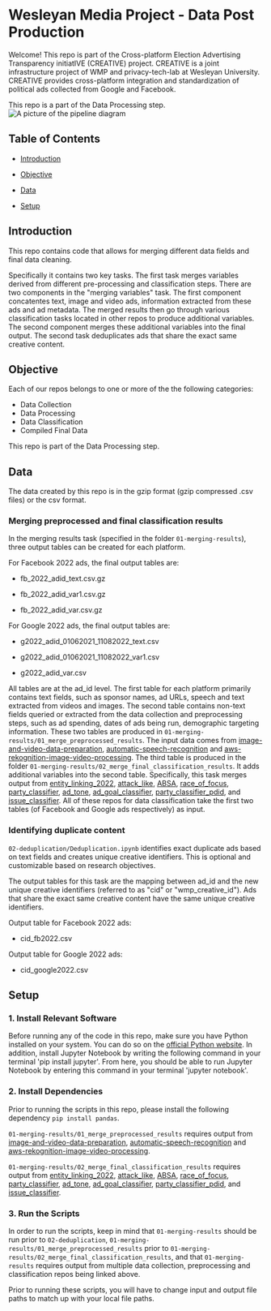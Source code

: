 # Wesleyan Media Project - Data Post Production 

Welcome! This repo is part of the Cross-platform Election Advertising Transparency initiatIVE (CREATIVE) project. CREATIVE is a joint infrastructure project of WMP and privacy-tech-lab at Wesleyan University. CREATIVE provides cross-platform integration and standardization of political ads collected from Google and Facebook.

This repo is a part of the Data Processing step.
![A picture of the pipeline diagram](CREATIVE_step2_032524-1.png)

## Table of Contents
- [Introduction](#introduction)

- [Objective](#objective)

- [Data](#data)

- [Setup](#setup)

## Introduction
This repo contains code that allows for merging different data fields and final data cleaning. 


Specifically it contains two key tasks. The first task merges variables derived from different pre-processing and classification steps. There are two components in the "merging variables" task. The first component concatentes text, image and video ads, information extracted from these ads and ad metadata. The merged results then go through various classification tasks located in other repos to produce additional variables. The second component merges these additional variables into the final output. The second task deduplicates ads that share the exact same creative content. 


## Objective
Each of our repos belongs to one or more of the the following categories:
- Data Collection
- Data Processing
- Data Classification
- Compiled Final Data

This repo is part of the Data Processing step. 

## Data
The data created by this repo is in the gzip format (gzip compressed .csv files) or the csv format. 

### Merging preprocessed and final classification results
In the merging results task (specified in the folder `01-merging-results`), three output tables can be created for each platform. 

For Facebook 2022 ads, the final output tables are: 

+ fb_2022_adid_text.csv.gz
- fb_2022_adid_var1.csv.gz
+ fb_2022_adid_var.csv.gz

For Google 2022 ads, the final output tables are: 
+ g2022_adid_01062021_11082022_text.csv
- g2022_adid_01062021_11082022_var1.csv
+ g2022_adid_var.csv


All tables are at the ad_id level. The first table for each platform primarily contains text fields, such as sponsor names, ad URLs, speech and text extracted from videos and images. The second table contains non-text fields queried or extracted from the data collection and preprocessing steps, such as ad spending, dates of ads being run, demographic targeting information. These two tables are produced in `01-merging-results/01_merge_preprocessed_results`. The input data comes from [image-and-video-data-preparation](https://github.com/Wesleyan-Media-Project/image-video-data-preparation), [automatic-speech-recognition](https://github.com/Wesleyan-Media-Project/automatic-speech-recognition) and [aws-rekognition-image-video-processing](https://github.com/Wesleyan-Media-Project/aws-rekognition-image-video-processing). The third table is produced in the folder `01-merging-results/02_merge_final_classification_results`. It adds additional variables into the second table. Specifically, this task merges output from [entity_linking_2022](https://github.com/Wesleyan-Media-Project/entity_linking_2022), [attack_like](https://github.com/Wesleyan-Media-Project/attack_like), [ABSA](https://github.com/Wesleyan-Media-Project/ABSA), [race_of_focus](https://github.com/Wesleyan-Media-Project/race_of_focus),  [party_classifier](https://github.com/Wesleyan-Media-Project/party_classifier), [ad_tone](https://github.com/Wesleyan-Media-Project/ad_tone), [ad_goal_classifier](https://github.com/Wesleyan-Media-Project/ad_goal_classifier), [party_classifier_pdid](https://github.com/Wesleyan-Media-Project/party_classifier_pdid), and [issue_classifier](https://github.com/Wesleyan-Media-Project/issue_classifier). All of these repos for data classification take the first two tables (of Facebook and Google ads respectively) as input. 


### Identifying duplicate content

`02-deduplication/Deduplication.ipynb` identifies exact duplicate ads based on text fields and creates unique creative identifiers. This is optional and customizable based on research objectives. 

The output tables for this task are the mapping between ad_id and the new unique creative identifiers (referred to as "cid" or "wmp_creative_id"). Ads that share the exact same creative content have the same unique creative identifiers. 

Output table for Facebook 2022 ads: 
+ cid_fb2022.csv

Output table for Google 2022 ads: 
+ cid_google2022.csv


## Setup
### 1. Install Relevant Software
Before running any of the code in this repo, make sure you have Python installed on your system. You can do so on the [official Python website](https://www.python.org/downloads/). In addition, install Jupyter Notebook by writing the following command in your terminal 'pip install jupyter'. From here, you should be able to run Jupyter Notebook by entering this command in your terminal 'jupyter notebook'.   

### 2. Install Dependencies 
Prior to running the scripts in this repo, please install the following dependency 
`pip install pandas`.  

`01-merging-results/01_merge_preprocessed_results` requires output from [image-and-video-data-preparation](https://github.com/Wesleyan-Media-Project/image-video-data-preparation), [automatic-speech-recognition](https://github.com/Wesleyan-Media-Project/automatic-speech-recognition) and [aws-rekognition-image-video-processing](https://github.com/Wesleyan-Media-Project/aws-rekognition-image-video-processing). 

`01-merging-results/02_merge_final_classification_results` requires output from [entity_linking_2022](https://github.com/Wesleyan-Media-Project/entity_linking_2022), [attack_like](https://github.com/Wesleyan-Media-Project/attack_like), [ABSA](https://github.com/Wesleyan-Media-Project/ABSA), [race_of_focus](https://github.com/Wesleyan-Media-Project/race_of_focus),  [party_classifier](https://github.com/Wesleyan-Media-Project/party_classifier), [ad_tone](https://github.com/Wesleyan-Media-Project/ad_tone), [ad_goal_classifier](https://github.com/Wesleyan-Media-Project/ad_goal_classifier), [party_classifier_pdid](https://github.com/Wesleyan-Media-Project/party_classifier_pdid), and [issue_classifier](https://github.com/Wesleyan-Media-Project/issue_classifier). 

### 3. Run the Scripts 
In order to run the scripts, keep in mind that `01-merging-results` should be run prior to `02-deduplication`, `01-merging-results/01_merge_preprocessed_results` prior to `01-merging-results/02_merge_final_classification_results`, and that `01-merging-results` requires output from multiple data collection, preprocessing and classification repos being linked above. 

Prior to running these scripts, you will have to change input and output file paths to match up with your local file paths. 

